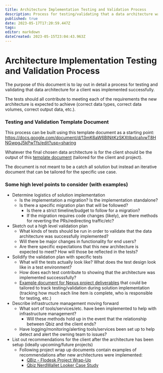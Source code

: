 ```yaml
---
title: Architecture Implementation Testing and Validation Process
description: Process for testing/validating that a data architecture was implemented successfully
published: true
date: 2023-05-17T17:20:59.447Z
tags: 
editor: markdown
dateCreated: 2023-05-15T23:04:43.963Z
---
```


# Architecture Implementation Testing and Validation Process

The purpose of this document is to lay out in detail a process for testing and validating that data architecture for a client was implemented successfully. 

The tests should all contribute to meeting each of the requirements the new architecture is expected to achieve (correct data types, correct data volumes, correct output data, etc.).

### Testing and Validation Template Document

This process can be built using this template document as a starting point: https://docs.google.com/document/d/13mK6aW6BINitKzSKXtIbxIcaIvwT8HNGwpgJ5kPwTfs/edit?usp=sharing

Whatever the final chosen data architecture is for the client should be the output of this [template document](https://docs.google.com/document/d/1lb55oAfuF3pOVnWFM-WogGZajYh8RZKhOEI8ystyViI/edit?usp=sharing) (tailored for the client and project).

The document is not meant to be a catch all solution but instead an iterative document that can be tailored for the specific use case.

### Some high level points to consider (with examples)
- Determine logistics of solution implementation
  - Is the implementation a migration? Is the implementation standalone?
  - Is there a specific migration plan that will be followed?
    - Is there a strict timeline/budget to follow for a migration?
    - If the migration requires code changes (likely), are there methods for reverting the PRs/redirecting traffic/etc?
- Sketch out a high level validation plan
  - What kinds of tests should be run in order to validate that the data architecture was successfully implemented?
  - Will there be major changes in functionality for end users?
  - Are there specific expectations that this new architecture is expected to meet? How will those be reflected in the tests?
- Solidify the validation plan with specific tests
  - What will the tests actually look like? What does the test design look like in a test environment?
  - How does each test contribute to showing that the architecture was implemented successsfully?
  - [Example document for Nexus project deliverables](https://docs.google.com/spreadsheets/d/1eXhVjY8yDmBXP8QzwQwR5shvkIossGvEjkg363DNtR0/edit?usp=sharing) that could be tailored to track testing/validation during solution implementation (tracking how much each line item is complete, who is responsible for testing, etc.)
- Describe infrastructure management moving forward
  - What sort of tools/services/etc. have been implemented to help with infrastructure management? 
    - Will these methods hold up in the event that the relationship between Qbiz and the client ends?
  - Have logging/monitoring/alerting tools/services been set up to help detect and alert the owning team to issues?
- List out recommendations for the client after the architecture has been setup (ideally upcoming/future projects)
  - Following project wrap up documents contain examples of recommendations after new architectures were implemented:
    - [QBiz - Flodesk Project Wrap-Up](https://docs.google.com/presentation/d/1IMu451fax7oK0V_mqFdRzPVrOIVlSNoWfST9PJF8hWE/edit?usp=sharing)
    - [Qbiz NerdWallet Looker Case Study](https://docs.google.com/document/d/1JETh2kC_mK-qSGzKMIgAS96YI4H4xMRZghw4_d-bh2g/edit?usp=sharing)
